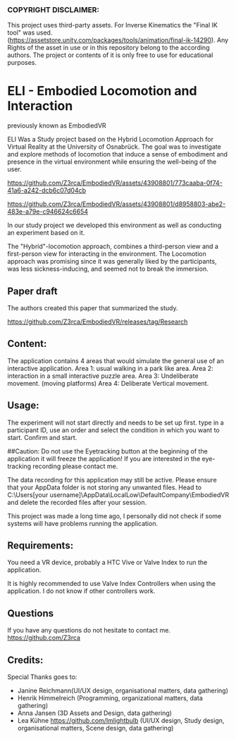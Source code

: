 ### COPYRIGHT DISCLAIMER: 
This project uses third-party assets. For Inverse Kinematics the "Final IK tool"  was used. (https://assetstore.unity.com/packages/tools/animation/final-ik-14290). Any Rights of the asset in use or in this repository belong to the according authors. The project or contents of it is only free to use for educational purposes. 

# ELI - Embodied Locomotion and Interaction
previously known as  EmbodiedVR   

ELI Was a Study project based on the Hybrid Locomotion Approach for Virtual Reality at the University of Osnabrück. The goal was to investigate and explore methods of locomotion that induce a sense of embodiment and presence in the virtual environment while ensuring the well-being of the user.


https://github.com/Z3rca/EmbodiedVR/assets/43908801/773caaba-0f74-41a6-a242-dcb6c07d04cb


https://github.com/Z3rca/EmbodiedVR/assets/43908801/d8958803-abe2-483e-a79e-c946624c6654



In our study project we developed this environment as well as conducting an experiment based on it. 

The "Hybrid"-locomotion approach, combines a third-person view and a first-person view for interacting in the environment. The Locomotion approach was promising since it was generally liked by the participants, was less sickness-inducing, and seemed not to break the immersion.

## Paper draft
The authors created this paper that summarized the study.

https://github.com/Z3rca/EmbodiedVR/releases/tag/Research

## Content:
The application contains 4 areas that would simulate the general use of an interactive application. 
Area 1: usual walking in a park like area.
Area 2: interaction in a small interactive puzzle area.
Area 3: Undeliberate movement.  (moving platforms) 
Area 4: Deliberate Vertical movement.


## Usage:
The experiment will not start directly and needs to be set up first. type in a participant ID, use an order and select the condition in which you want to start. Confirm and start.

##Caution:
Do not use the Eyetracking button at the beginning of the application it will freeze the application! If you are interested in the eye-tracking recording please contact me. 

The data recording for this application may still be active. Please ensure that your AppData folder is not storing any unwanted files. 
Head to C:\Users\[your username]\AppData\LocalLow\DefaultCompany\EmbodiedVR
and delete the recorded files after your session. 

This project was made a long time ago, I personally did not check if some systems will have problems running the application. 


## Requirements: 
You need a VR device, probably a HTC Vive or Valve Index to run the application.

It is highly recommended to use Valve Index Controllers when using the application. I do not know if other controllers work.


## Questions

If you have any questions do not hesitate to contact me. https://github.com/Z3rca

## Credits:

Special Thanks goes to:
- Janine Reichmann(UI/UX design, organisational matters, data gathering)
- Henrik Himmelreich (Programming, organizational matters, data gathering)
- Anna Jansen (3D Assets and Design, data gathering)
- Lea Kühne https://github.com/lmlightbulb (UI/UX design, Study design, organisational matters, Scene design, data gathering) 

